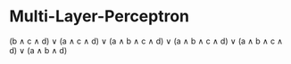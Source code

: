 # Multi-Layer-Perceptron


(b ∧ c ∧ d) ∨ (a ∧ c ∧ d) ∨ (a ∧ b ∧ c ∧ d) ∨ (a ∧ b ∧ c ∧ d) ∨ (a ∧ b ∧ c ∧ d) ∨ (a ∧ b ∧ d) 
